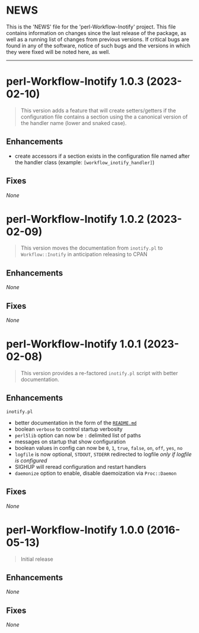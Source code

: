# NEWS

This is the 'NEWS' file for the 'perl-Workflow-Inotify' project. This file contains
information on changes since the last release of the package, as well as a
running list of changes from previous versions.  If critical bugs are found in
any of the software, notice of such bugs and the versions in which they were
fixed will be noted here, as well.

---

# perl-Workflow-Inotify 1.0.3 (2023-02-10)

> This version adds a feature that will create setters/getters if the
> configuration file contains a section using the a canonical version
> of the handler name (lower and snaked case).

## Enhancements

* create accessors if a section exists in the configuration file named
  after the handler class (example: `[workflow_inotify_handler]`)

## Fixes

_None_

# perl-Workflow-Inotify 1.0.2 (2023-02-09)

> This version moves the documentation from `inotify.pl` to
> `Workflow::Inotify` in anticipation releasing to CPAN

## Enhancements

_None_

## Fixes

_None_

# perl-Workflow-Inotify 1.0.1 (2023-02-08)

> This version provides a re-factored `inotify.pl` script with better documentation.

## Enhancements

`inotify.pl`

* better documentation in the form of the [`README.md`](README.md)
* boolean `verbose` to control startup verbosity
* `perl5lib` option can now be `:` delimited list of paths
* messages on startup that show configuration
* boolean values in config can now be `0`, `1`, `true`, `false`, `on`,
  `off`, `yes`, `no`
* `logfile` is now optional, `STDOUT`, `STDERR` redirected to logfile _only if logfile is configured_
* SIGHUP will reread configuration and restart handlers
* `daemonize` option to enable, disable daemoization via
  `Proc::Daemon`
  
## Fixes

_None_

# perl-Workflow-Inotify 1.0.0 (2016-05-13)

> Initial release

## Enhancements

_None_

## Fixes

_None_

